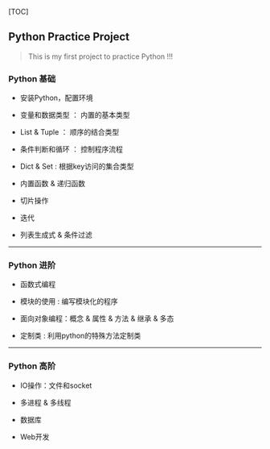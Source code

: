 [TOC]

## Python Practice Project

> This is my first project to practice Python !!!

### Python 基础

- 安装Python，配置环境

- 变量和数据类型 ： 内置的基本类型

- List & Tuple ： 顺序的结合类型

- 条件判断和循环 ： 控制程序流程

- Dict & Set : 根据key访问的集合类型

- 内置函数 & 递归函数

- 切片操作

- 迭代

- 列表生成式 & 条件过滤

---

### Python 进阶

- 函数式编程

- 模块的使用 : 编写模块化的程序

- 面向对象编程：概念 & 属性 & 方法 & 继承 & 多态

- 定制类 : 利用python的特殊方法定制类

---

### Python 高阶

- IO操作：文件和socket

- 多进程 & 多线程

- 数据库

- Web开发

